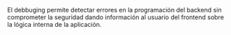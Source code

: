 El debbuging permite detectar errores en la programación del backend sin comprometer la seguridad dando información al usuario del frontend sobre la lógica interna de la aplicación.

